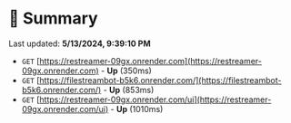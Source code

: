 # 📖 Summary
Last updated: **5/13/2024, 9:39:10 PM**

- `GET` [https://restreamer-09gx.onrender.com](https://restreamer-09gx.onrender.com) - **Up** (350ms)
- `GET` [https://filestreambot-b5k6.onrender.com/](https://filestreambot-b5k6.onrender.com/) - **Up** (853ms)
- `GET` [https://restreamer-09gx.onrender.com/ui](https://restreamer-09gx.onrender.com/ui) - **Up** (1010ms)
